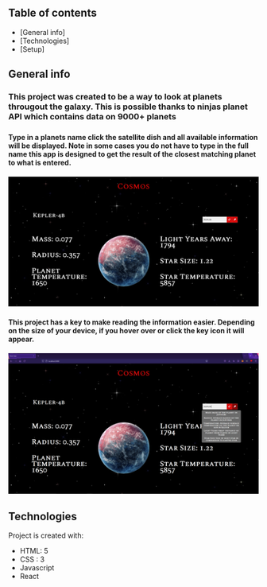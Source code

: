 
## Table of contents
* [General info]
* [Technologies]
* [Setup]

## General info
<h3> This project was created to be a way to look at planets througout the galaxy. This is possible thanks to ninjas planet API which contains data on 9000+ planets  <h3>

<h4> Type in a planets name click the satellite dish and all available information will be displayed. Note in some cases you do not have to type in the full name this app is designed to get the result of the closest matching planet to what is entered. <h4>

<img src="/public/searchimg.png" width="600px">


<h4> This project has a key to make reading the information easier. Depending on the size of your device, if you hover over or click the key icon it will appear.  <h4>

<img src="/public/keyimg.png" width="600px">

	
## Technologies
Project is created with:
* HTML: 5
* CSS : 3
* Javascript
* React






 
